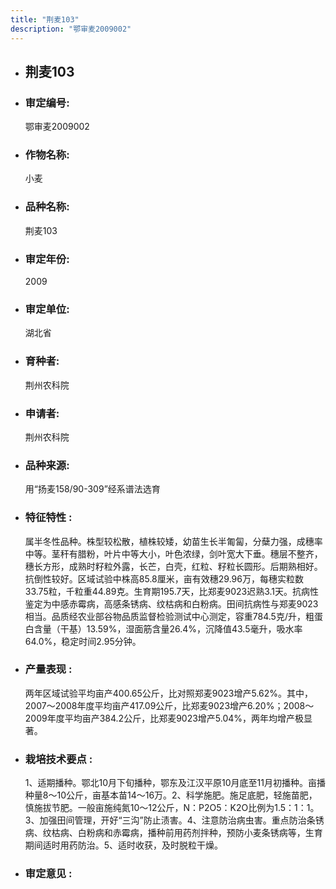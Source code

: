 ```yaml
---
title: "荆麦103"
description: "鄂审麦2009002"
---
```

* ## 荆麦103
* ###  审定编号:  
   鄂审麦2009002

*  ### 作物名称:  
   小麦

*   ###  品种名称: 
    荆麦103

*   ### 审定年份: 
    2009

*   ### 审定单位:  
    湖北省

*   ### 育种者:  
    荆州农科院

*   ### 申请者:  
    荆州农科院

*   ### 品种来源:  
    用“扬麦158/90-309”经系谱法选育

*   ### 特征特性 : 
    属半冬性品种。株型较松散，植株较矮，幼苗生长半匍匐，分蘖力强，成穗率中等。茎秆有腊粉，叶片中等大小，叶色浓绿，剑叶宽大下垂。穗层不整齐，穗长方形，成熟时籽粒外露，长芒，白壳，红粒、籽粒长圆形。后期熟相好。抗倒性较好。区域试验中株高85.8厘米，亩有效穗29.96万，每穗实粒数33.75粒，千粒重44.89克。生育期195.7天，比郑麦9023迟熟3.1天。抗病性鉴定为中感赤霉病，高感条锈病、纹枯病和白粉病。田间抗病性与郑麦9023相当。品质经农业部谷物品质监督检验测试中心测定，容重784.5克/升，粗蛋白含量（干基）13.59%，湿面筋含量26.4%，沉降值43.5毫升，吸水率64.0%，稳定时间2.95分钟。

*   ### 产量表现 : 
    两年区域试验平均亩产400.65公斤，比对照郑麦9023增产5.62%。其中，2007～2008年度平均亩产417.09公斤，比郑麦9023增产6.20%；2008～2009年度平均亩产384.2公斤，比郑麦9023增产5.04%，两年均增产极显著。

*   ### 栽培技术要点 : 
    1、适期播种。鄂北10月下旬播种，鄂东及江汉平原10月底至11月初播种。亩播种量8～10公斤，亩基本苗14～16万。2、科学施肥。施足底肥，轻施苗肥，慎施拔节肥。一般亩施纯氮10～12公斤，N：P2O5：K2O比例为1.5：1：1。3、加强田间管理，开好“三沟”防止渍害。4、注意防治病虫害。重点防治条锈病、纹枯病、白粉病和赤霉病，播种前用药剂拌种，预防小麦条锈病等，生育期间适时用药防治。5、适时收获，及时脱粒干燥。

*   ### 审定意见 : 
    
